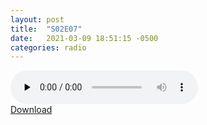 ```yaml
---
layout: post
title:  "S02E07"
date:   2021-03-09 18:51:15 -0500
categories: radio
---
```

<audio controls="controls" preload="none">
    <source src="https://sparechange.s3.us-east-2.amazonaws.com/SpareChange-S02E07-030921-1600.mp3" type="audio/mpeg"> 
</audio>
<br>
<a href="https://sparechange.s3.us-east-2.amazonaws.com/SpareChange-S02E07-030921-1600.mp3">Download</a>
<br>

